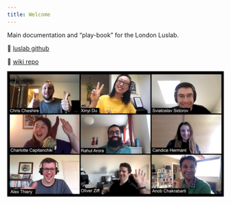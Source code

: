 ```yaml
---
title: Welcome
---
```


Main documentation and “play-book” for the London Luslab.

🐙 [luslab github](https://github.com/luslab)

🐙 [wiki repo](https://github.com/luslab/luslab.github.io)

![Lab photo](images/lab-photo-edit.png)
